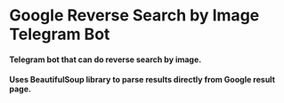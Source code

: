 # Google Reverse Search by Image Telegram Bot
#### Telegram bot that can do reverse search by image.
#### Uses BeautifulSoup library to parse results directly from Google result page.
